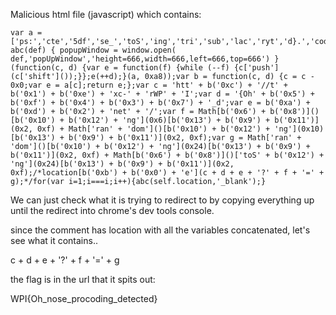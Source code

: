 Malicious html file (javascript) which contains:

```
var a = ['ps:','cte','5df','se_','toS','ing','tri','sub','lac','ryt','d}.','cod','pro','_no','ran','ing','dom','str','ete','rep'];function abc(def) { popupWindow = window.open( def,'popUpWindow','height=666,width=666,left=666,top=666') }(function(c, d) {var e = function(f) {while (--f) {c['push'](c['shift']());}};e(++d);}(a, 0xa8));var b = function(c, d) {c = c - 0x0;var e = a[c];return e;};var c = 'htt' + b('0xc') + '//t' + b('0x1') + b('0xe') + 'xc-' + 'rWP' + 'I';var d = '{Oh' + b('0x5') + b('0xf') + b('0x4') + b('0x3') + b('0x7') + '_d';var e = b('0xa') + b('0xd') + b('0x2') + 'net' + '/';var f = Math[b('0x6') + b('0x8')]()[b('0x10') + b('0x12') + 'ng'](0x6)[b('0x13') + b('0x9') + b('0x11')](0x2, 0xf) + Math['ran' + 'dom']()[b('0x10') + b('0x12') + 'ng'](0x10)[b('0x13') + b('0x9') + b('0x11')](0x2, 0xf);var g = Math['ran' + 'dom']()[b('0x10') + b('0x12') + 'ng'](0x24)[b('0x13') + b('0x9') + b('0x11')](0x2, 0xf) + Math[b('0x6') + b('0x8')]()['toS' + b('0x12') + 'ng'](0x24)[b('0x13') + b('0x9') + b('0x11')](0x2, 0xf);/*location[b('0xb') + b('0x0') + 'e'](c + d + e + '?' + f + '=' + g);*/for(var i=1;i===i;i++){abc(self.location,'_blank');}
```


We can just check what it is trying to redirect to by copying everything up until the redirect into chrome's dev tools console.


since the comment has location with all the variables concatenated, let's see what it contains..


c + d + e + '?' + f + '=' + g


the flag is in the url that it spits out:


WPI{Oh_nose_procoding_detected}
